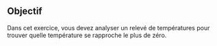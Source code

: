 
## Objectif

Dans cet exercice, vous devez analyser un relevé de températures pour trouver quelle température se rapproche le plus de zéro.
